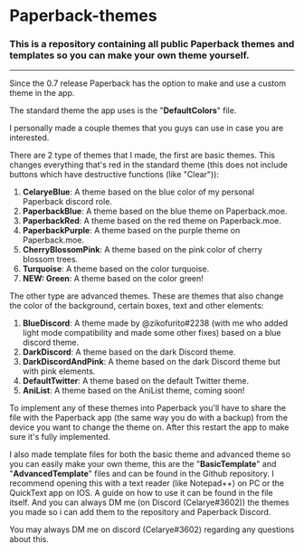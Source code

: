 # Paperback-themes
### This is a repository containing all public Paperback themes and templates so you can make your own theme yourself.

---

Since the 0.7 release Paperback has the option to make and use a custom theme in the app.

The standard theme the app uses is the "**DefaultColors**" file.

I personally made a couple themes that you guys can use in case you are interested.

There are 2 type of themes that I made, the first are basic themes.
This changes everything that's red in the standard theme (this does not include buttons which have destructive functions (like "Clear")):

1) **CelaryeBlue**: A theme based on the blue color of my personal Paperback discord role.
2) **PaperbackBlue**: A theme based on the blue theme on Paperback.moe.
3) **PaperbackRed**: A theme based on the red theme on Paperback.moe.
4) **PaperbackPurple**: A theme based on the purple theme on Paperback.moe.
5) **CherryBlossomPink**: A theme based on the pink color of cherry blossom trees.
6) **Turquoise**: A theme based on the color turquoise.
7) **NEW: Green**: A theme based on the color green!

The other type are advanced themes.
These are themes that also change the color of the background, certain boxes, text and other elements:

1) **BlueDiscord**: A theme made by @zikofurito#2238 (with me who added light mode compatibility and made some other fixes) based on a blue discord theme.
2) **DarkDiscord**: A theme based on the dark Discord theme.
3) **DarkDiscordAndPink**: A theme based on the dark Discord theme but with pink elements.
4) **DefaultTwitter**: A theme based on the default Twitter theme.
5) **AniList**: A theme based on the AniList theme, coming soon!


To implement any of these themes into Paperback you'll have to share the file with the Paperback app (the same way you do with a backup) from the device you want to change the theme on. After this restart the app to make sure it's fully implemented.

I also made template files for both the basic theme and advanced theme so you can easily make your own theme, this are the "**BasicTemplate**" and "**AdvancedTemplate**" files and can be found in the Github repository. I recommend opening this with a text reader (like Notepad++) on PC or the QuickText app on IOS. A guide on how to use it can be found in the file itself. And you can always DM me (on Discord (Celarye#3602)) the themes you made so i can add them to the repository and Paperback Discord.

You may always DM me on discord (Celarye#3602) regarding any questions about this.